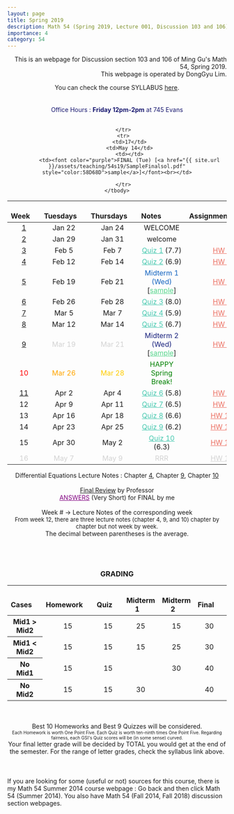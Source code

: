 ```yaml
---
layout: page
title: Spring 2019
description: Math 54 (Spring 2019, Lecture 001, Discussion 103 and 106)
importance: 4
category: 54
---
```

<html>
<style>
	td {
      text-align: center;
    }
</style>

<body>


<p align=right>This is an webpage for Discussion section 103 and 106 of Ming Gu's Math 54, Spring 2019.<br>
This webpage is operated by DongGyu Lim.<br></p>
<center>
You can check the course SYLLABUS <a href="https://math.berkeley.edu/~mgu/MA54Spring2019/index.html" target="_blank">here</a>.</center><br><br>

<center><font color="midnightblue">Office Hours : <b>Friday 12pm-2pm</b> at 745 Evans </font></center><br>

<center>
<table>
	<thead>
		<th scope="col">&emsp;Week&emsp;</th>
		<th scope="col">&emsp;Tuesdays&emsp;</th>
		<th scope="col">&emsp;Thursdays&emsp;</th>
		<th scope="col">&emsp;&emsp;&emsp;Notes&emsp;&emsp;&emsp;</th>
		<th scope="col">&emsp;&emsp;&emsp;Assignments&emsp;&emsp;&emsp;</th>
	</thead>
	<tbody>
		<tr>
			<td><a href="{{ site.url }}/assets/teaching/54s19/week1.pdf">1</a></td>
			<td>Jan 22</td>
			<td>Jan 24</td>
			<td>WELCOME</td>
		</tr>
		<tr>
			<td><a href="{{ site.url }}/assets/teaching/54s19/week2.pdf">2</a></td>
			<td>Jan 29</td>
			<td>Jan 31</td>
			<td>welcome</td>
		</tr>
		<tr>
			<td><a href="{{ site.url }}/assets/teaching/54s19/week3.pdf">3</a></td>
			<td>Feb 5</td>
			<td>Feb 7</td>
			<td><a href="{{ site.url }}/assets/teaching/54s19/Q1.pdf" style="color:48C9B0">Quiz 1</a> (7.7)</td>
			<td><a href="{{ site.url }}/assets/teaching/54s19/homework1.pdf" style="color:EC7063">HW 1</a></td>
		</tr>
		<tr>
			<td><a href="{{ site.url }}/assets/teaching/54s19/week4.pdf">4</a></td>
			<td>Feb 12</td>
			<td>Feb 14</td>
			<td><a href="{{ site.url }}/assets/teaching/54s19/Q2.pdf" style="color:48C9B0">Quiz 2</a> (6.9)</td>
			<td><a href="{{ site.url }}/assets/teaching/54s19/homework2.pdf" style="color:EC7063">HW 2</a></td>
		</tr>
		<tr>
			<td><a href="{{ site.url }}/assets/teaching/54s19/week5.pdf">5</a></td>
			<td>Feb 19</td>
			<td>Feb 21</td>
			<td><font color="1565co">Midterm 1 (Wed)</font> [<a href="{{ site.url }}/assets/teaching/54s19/SampleMid1sol.pdf" style="color:58D68D">sample</a>]</a></td>
			<td><a href="{{ site.url }}/assets/teaching/54s19/homework3.pdf" style="color:EC7063">HW 3</a></td>
		</tr>
		<tr>
			<td><a href="{{ site.url }}/assets/teaching/54s19/week6.pdf">6</a></td>
			<td>Feb 26</td>
			<td>Feb 28</td>
			<td><a href="{{ site.url }}/assets/teaching/54s19/Q3.pdf" style="color:48C9B0">Quiz 3</a> (8.0)</td>
			<td><a href="{{ site.url }}/assets/teaching/54s19/homework4.pdf" style="color:EC7063">HW 4</a></td>
		</tr>
		<tr>
			<td><a href="{{ site.url }}/assets/teaching/54s19/week7.pdf">7</a></td>
			<td>Mar 5</td>
			<td>Mar 7</td>
			<td><a href="{{ site.url }}/assets/teaching/54s19/Q4.pdf" style="color:48C9B0">Quiz 4</a> (5.9)</td>
			<td><a href="{{ site.url }}/assets/teaching/54s19/homework5.pdf" style="color:EC7063">HW 5</a></td>
		</tr>
		<tr>
			<td><a href="{{ site.url }}/assets/teaching/54s19/week8.pdf">8</a></td>
			<td>Mar 12</td>
			<td>Mar 14</td>
			<td><a href="{{ site.url }}/assets/teaching/54s19/Q5.pdf" style="color:48C9B0">Quiz 5</a> (6.7)</td>
			<td><a href="{{ site.url }}/assets/teaching/54s19/homework6.pdf" style="color:EC7063">HW 6</a></td>
		</tr>
		<tr>
			<td><a href="{{ site.url }}/assets/teaching/54s19/week9.pdf">9</a></td>
			<td><font color="lightgray">Mar 19</font></td>
			<td><font color="lightgray">Mar 21</font></td>
			<td><font color="1a237e">Midterm 2 (Wed)</font> [<a href="{{ site.url }}/assets/teaching/54s19/SampleMid2sol.pdf" style="color:58D68D">sample</a>]</td>
			<td><a href="{{ site.url }}/assets/teaching/54s19/homework7.pdf" style="color:EC7063">HW 7</a></td>
		</tr>
		<tr>
			<td><font color="red">10</font></td>
			<td><font color="orange">Mar 26</font></td>
			<td><font color="ffcc00">Mar 28</font></td>
			<td><font color="green">HAPPY Spring Break!</font></td>
		</tr>
		<tr>
			<td><a href="{{ site.url }}/assets/teaching/54s19/week11.pdf">11</a></td>
			<td>Apr 2</td>
			<td>Apr 4</td>
			<td><a href="{{ site.url }}/assets/teaching/54s19/Q6.pdf" style="color:48C9B0">Quiz 6</a> (5.8)</td>
			<td><a href="{{ site.url }}/assets/teaching/54s19/homework8.pdf" style="color:EC7063">HW 8</a></td>
		</tr>
		<tr>
			<td>12</td>
			<td>Apr 9</td>
			<td>Apr 11</td>
			<td><a href="{{ site.url }}/assets/teaching/54s19/Q7.pdf" style="color:48C9B0">Quiz 7</a> (6.5)</td>
			<td><a href="{{ site.url }}/assets/teaching/54s19/homework9.pdf" style="color:EC7063">HW 9</a></td>
		</tr>
		<tr>
			<td>13</td>
			<td>Apr 16</td>
			<td>Apr 18</td>
			<td><a href="{{ site.url }}/assets/teaching/54s19/Q8.pdf" style="color:48C9B0">Quiz 8</a> (6.6)</td>
			<td><a href="{{ site.url }}/assets/teaching/54s19/homework10.pdf" style="color:EC7063">HW 10</a></td>
		</tr>
		<tr>
			<td>14</td>
			<td>Apr 23</td>
			<td>Apr 25</td>
			<td><a href="{{ site.url }}/assets/teaching/54s19/Q9.pdf" style="color:48C9B0">Quiz 9</a> (6.2)</td>
			<td><a href="{{ site.url }}/assets/teaching/54s19/homework11.pdf" style="color:EC7063">HW 11</a></td>
		</tr>
		<tr>
			<td>15</td>
			<td>Apr 30</td>
			<td>May 2</td>
			<td><a href="{{ site.url }}/assets/teaching/54s19/Q10.pdf" style="color:48C9B0">Quiz 10</a> (6.3)</td>
			<td><a href="{{ site.url }}/assets/teaching/54s19/homework12.pdf" style="color:EC7063">HW 12</a></td>
		</tr>
		<tr>
			<td><font color="lightgray">16</font></td>
			<td><font color="lightgray">May 7</font></td>
			<td><font color="lightgray">May 9</font></td>
			<td><font color="lightgray">RRR</font></td>
			<td><a href="{{ site.url }}/assets/teaching/54s19/homework13.pdf" style="color:lightgray">HW 13</a></td>

		</tr>
		<tr>
			<td>17</td>
			<td>May 14</td>
			<td></td>
			<td><font color="purple">FINAL (Tue) [<a href="{{ site.url }}/assets/teaching/54s19/SampleFinalsol.pdf" style="color:58D68D">sample</a>]</font><br></td>

		</tr>
	</tbody>
</table>
</center>
<center>Differential Equations Lecture Notes : Chapter <a href="{{ site.url }}/assets/teaching/54s19/DE4.pdf">4</a>, Chapter <a href="{{ site.url }}/assets/teaching/54s19/DE9.pdf">9</a>, Chapter <a href="{{ site.url }}/assets/teaching/54s19/DE10.pdf">10</a></center><br>
<center><a href="{{ site.url }}/assets/teaching/54s19/FinalReview.pdf">Final Review</a> by Professor</center>
<center><a href="{{ site.url }}/assets/teaching/54s19/Finalsol.pdf" style="color:purple">ANSWERS</a> (Very Short) for FINAL by me</center><br>
<center>Week # -> Lecture Notes of the corresponding week</center>
<center><font size="2">From week 12, there are three lecture notes (chapter 4, 9, and 10) chapter by chapter but not week by week.</font></center>
<center>The decimal between parentheses is the average.</center><br><br><br>

<center><h3><font color="">GRADING</font></h3>
<table>
	<thead>
		<th scope="col">&emsp;Cases&emsp;</th>
		<th scope="col">&emsp;Homework&emsp;</th>
		<th scope="col">&emsp;Quiz&emsp;</th>
		<th scope="col">&emsp;Midterm 1&emsp;</th>
		<th scope="col">&emsp;Midterm 2&emsp;</th>
		<th scope="col">&emsp;Final&emsp;</th>
		<th scope="col">&emsp;TOTAL&emsp;</th>
	</thead>
	<tbody>
		<tr>
			<th scope="row">Mid1 > Mid2</th>
			<td>15</td>
			<td>15</td>
			<td>25</td>
			<td>15</td>
			<td>30</td>
			<td>100</td>
		</tr>
		<tr>
			<th scope="row">Mid1 < Mid2</th>
			<td>15</td>
			<td>15</td>
			<td>15</td>
			<td>25</td>
			<td>30</td>
			<td>100</td>
		</tr>
		<tr>
			<th scope="row">No Mid1</th>
			<td>15</td>
			<td>15</td>
			<td></td>
			<td>30</td>
			<td>40</td>
			<td>100</td>
		</tr>
		<tr>
			<th scope="row">No Mid2</th>
			<td>15</td>
			<td>15</td>
			<td>30</td>
			<td></td>
			<td>40</td>
			<td>100</td>
		</tr>
	</tbody>
</table>
<br><br>
Best 10 Homeworks and Best 9 Quizzes will be considered.<br><font size="1">Each Homework is worth One Point Five. Each Quiz is worth ten-ninth times One Point Five. Regarding fairness, each GSI's Quiz scores will be (in some sense) curved.</font><br>
Your final letter grade will be decided by TOTAL you would get at the end of the semester. For the range of letter grades, check the syllabus link above.</center>
<br><br><br>If you are looking for some (useful or not) sources for this course, there is my Math 54 Summer 2014 course webpage : Go back and then click Math 54 (Summer 2014). You also have Math 54 (Fall 2014, Fall 2018) discussion section webpages.
</body>

</html>
